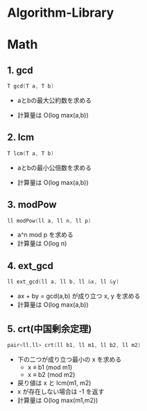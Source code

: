 # Algorithm-Library

# Math
## 1. gcd
```cpp
T gcd(T a, T b)
```
- aとbの最大公約数を求める

- 計算量は O(log max(a,b))


## 2. lcm
```cpp
T lcm(T a, T b)
```
- aとbの最小公倍数を求める

- 計算量は O(log max(a,b))


## 3. modPow
```cpp
ll modPow(ll a, ll n, ll p)
```
- a^n mod p を求める
- 計算量は O(log n)


## 4. ext_gcd
```cpp
ll ext_gcd(ll a, ll b, ll &x, ll &y)
```
- ax + by = gcd(a,b) が成り立つ x, y を求める
- 計算量は O(log max(a,b))


## 5. crt(中国剰余定理)
```cpp
pair<ll,ll> crt(ll b1, ll m1, ll b2, ll m2)
```
- 下の二つが成り立つ最小の x を求める
  - x ≡ b1 (mod m1)
  - x ≡ b2 (mod m2)
- 戻り値は x と lcm(m1, m2)
- x が存在しない場合は -1 を返す
- 計算量は O(log max(m1,m2))